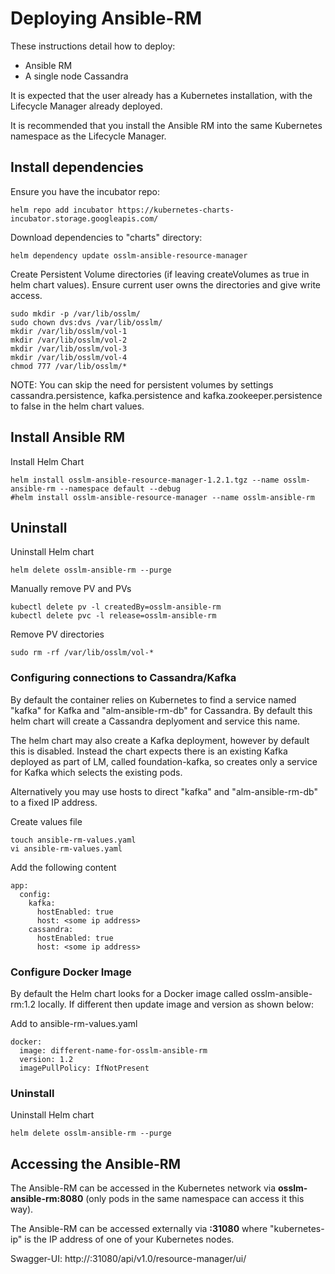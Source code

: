 # Deploying Ansible-RM #

These instructions detail how to deploy: 

* Ansible RM
* A single node Cassandra 

It is expected that the user already has a Kubernetes installation, with the Lifecycle Manager already deployed. 

It is recommended that you install the Ansible RM into the same Kubernetes namespace as the Lifecycle Manager.

## Install dependencies ##

Ensure you have the incubator repo:
```
helm repo add incubator https://kubernetes-charts-incubator.storage.googleapis.com/
```

Download dependencies to "charts" directory:

```
helm dependency update osslm-ansible-resource-manager
```

Create Persistent Volume directories (if leaving createVolumes as true in helm chart values). Ensure current user owns the directories and give write access.

```
sudo mkdir -p /var/lib/osslm/
sudo chown dvs:dvs /var/lib/osslm/
mkdir /var/lib/osslm/vol-1
mkdir /var/lib/osslm/vol-2
mkdir /var/lib/osslm/vol-3
mkdir /var/lib/osslm/vol-4
chmod 777 /var/lib/osslm/*
```

NOTE: You can skip the need for persistent volumes by settings cassandra.persistence, kafka.persistence and kafka.zookeeper.persistence to false in the helm chart values.

## Install Ansible RM ##

Install Helm Chart

```
helm install osslm-ansible-resource-manager-1.2.1.tgz --name osslm-ansible-rm --namespace default --debug
#helm install osslm-ansible-resource-manager --name osslm-ansible-rm 
```

## Uninstall ##

Uninstall Helm chart

```
helm delete osslm-ansible-rm --purge
```

Manually remove PV and PVs

```
kubectl delete pv -l createdBy=osslm-ansible-rm
kubectl delete pvc -l release=osslm-ansible-rm 
```

Remove PV directories

```
sudo rm -rf /var/lib/osslm/vol-*
```

### Configuring connections to Cassandra/Kafka ###
By default the container relies on Kubernetes to find a service named "kafka" for Kafka and "alm-ansible-rm-db" for Cassandra. By default this helm chart will create a Cassandra deplyoment and service this name.

The helm chart may also create a Kafka deployment, however by default this is disabled. Instead the chart expects there is an existing Kafka deployed as part of LM, called foundation-kafka, so creates only a service for Kafka which selects the existing pods. 

Alternatively you may use hosts to direct "kafka" and "alm-ansible-rm-db" to a fixed IP address.

Create values file

```
touch ansible-rm-values.yaml
vi ansible-rm-values.yaml
```

Add the following content

```
app:
  config:
    kafka:
      hostEnabled: true
      host: <some ip address>
    cassandra:
      hostEnabled: true
      host: <some ip address>
```

### Configure Docker Image ###

By default the Helm chart looks for a Docker image called osslm-ansible-rm:1.2 locally. If different then update image and version as shown below:

Add to ansible-rm-values.yaml

```
docker:
  image: different-name-for-osslm-ansible-rm
  version: 1.2
  imagePullPolicy: IfNotPresent
```

### Uninstall ###

Uninstall Helm chart

```
helm delete osslm-ansible-rm --purge
```

## Accessing the Ansible-RM ##

The Ansible-RM can be accessed in the Kubernetes network via **osslm-ansible-rm:8080** (only pods in the same namespace can access it this way).

The Ansible-RM can be accessed externally via **<kubernetes-ip>:31080** where "kubernetes-ip" is the IP address of one of your Kubernetes nodes.

Swagger-UI:
http://<kubernetes-ip>:31080/api/v1.0/resource-manager/ui/
